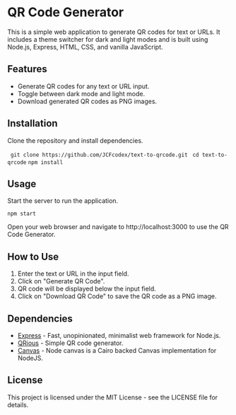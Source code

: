 # QR Code Generator

This is a simple web application to generate QR codes for text or URLs. It includes a theme switcher for dark and light modes and is built using Node.js, Express, HTML, CSS, and vanilla JavaScript.

## Features

- Generate QR codes for any text or URL input.
- Toggle between dark mode and light mode.
- Download generated QR codes as PNG images.

## Installation

Clone the repository and install dependencies.

` git clone https://github.com/JCFcodex/text-to-qrcode.git`
` cd text-to-qrcode`
`npm install`

## Usage

Start the server to run the application.

`npm start`

Open your web browser and navigate to http://localhost:3000 to use the QR Code Generator.

## How to Use

1.  Enter the text or URL in the input field.
2.  Click on "Generate QR Code".
3.  QR code will be displayed below the input field.
4.  Click on "Download QR Code" to save the QR code as a PNG image.

## Dependencies

- [Express](https://expressjs.com/) - Fast, unopinionated, minimalist web framework for Node.js.
- [QRious](https://github.com/neocotic/qrious) - Simple QR code generator.
- [Canvas](https://github.com/Automattic/node-canvas) - Node canvas is a Cairo backed Canvas implementation for NodeJS.

## License

This project is licensed under the MIT License - see the LICENSE file for details.
